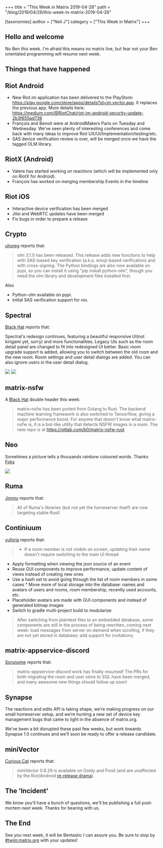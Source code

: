 +++
title = "This Week in Matrix 2019-04-26"
path = "/blog/2019/04/26/this-week-in-matrix-2019-04-26"

[taxonomies]
author = ["Neil J"]
category = ["This Week in Matrix"]
+++

## Hello and welcome

No Ben this week. I'm afraid this means no matrix live, but fear not your Ben orientated programming will resume next week.

## Things that have happened

## Riot Android
 * New Riot.im application has been delivered to the PlayStore:  https://play.google.com/store/apps/details?id=im.vector.app. It replaces the previous app. More details here: https://medium.com/@RiotChat/riot-im-android-security-update-2b3f655ad739
 * François and Benoit were at AndroidMakers Paris on Tuesday and Wednesday. We’ve seen plenty of interesting conferences and come back with many ideas to improve Riot UX/UI/Implementation/testing/etc.
 * SAS device verification review is over, will be merged once we have the tagged OLM library.

## RiotX (Android)
 * Valere has started working on reactions (which will be implemented only on RiotX for Android).
 * François has worked on merging membership Events in the timeline

## Riot iOS
 * Interactive device verification has been merged
 * Jitsi and WebRTC updates have been merged
 * Fix bugs in order to prepare a release

## Crypto

[uhoreg] reports that:

> olm 3.1.0 has been released. This release adds new functions to help with SAS-based key verification (a.k.a. emoji-based verification) and with cross-signing. The Python bindings are also now available on pypi, so you can install it using "pip install python-olm", though you need the olm library and development files installed first.

Also
 * Python-olm available on pypi.
 * Initial SAS verification support for nio.


## Spectral
[Black Hat] reports that:

Spectral's redesign continues, featuring a beautiful responsive UI(not kirigami yet, sorry) and more functionalities. Legacy UIs such as the room detail panel are changed to fit into redesigned UI better. Basic room upgrade support is added, allowing you to switch between the old room and the new room. Room settings and user detail dialogs are added. You can also ignore users in the user detail dialog.

![](/blog/spectral.2019-04-26.1.png)
![](/blog/spectral.2019-04-26.2.png)


## matrix-nsfw
A [Black Hat] double header this week:

> matrix-nsfw has been ported from Golang to Rust. The backend machine learning framework is also switched to Tensorflow, giving a major performance boost. For anyone that doesn't know what matrix-nsfw is, it is a bot-like utility that detects NSFW images in a room. The new repo is at https://gitlab.com/b0/matrix-nsfw-rust

## Neo
Sometimes a picture tells a thousands rainbow coloured words. Thanks [Foks]

![](/blog/neo.2019-04-26.png)

## Ruma
[Jimmy] reports that:

>All of Ruma's libraries (but not yet the homeserver itself) are now targeting stable Rust!

## Continiuum
[yuforia] reports that:

>* If a room member is not visible on screen, updating their name doesn't require switching to the main UI thread
* Apply formatting when viewing the json source of an event
* Reuse GUI components to improve performance, update content of views instead of creating new ones
* Use a hash set to avoid going through the list of room members in some cases * Move more of local storage into the database: names and avatars of users and rooms, room membership, recently used accounts, etc.
* Placeholder avatars are made with GUI components and instead of generated bitmap images
* Switch to gradle multi-project build to modularize

>After switching from plaintext files to an embedded database, some components are still in the process of being rewritten, coming next week: load messages from server on demand when scrolling, if they are not yet stored in database; add support for invitations;

## matrix-appservice-discord
[Sorunome] reports that:

> matrix-appservice-discord work has finally resumed! The PRs for both migrating the room and user store to SQL have been merged, and many awesome new things should follow up soon!

## Synapse
The reactions and edits API is taking shape, we’re making progress on our small homeserver setup, and we’re hunting a new set of device key management bugs that came to light in the absence of matrix.org.

We’ve been a bit disrupted these past few weeks, but work towards Synapse 1.0 continues and we’ll soon be ready to offer a release candidate.

## miniVector
[Curious Cat] reports that:
>miniVector 0.8.29 is available on Goldy and Froid (and are unaffected by the Riot/Android [re-release drama](https://medium.com/@RiotChat/riot-im-android-security-update-2b3f655ad739)).

## The 'Incident'
We know you'll have a bunch of questions, we'll be publishing a full post-mortem next week. Thanks for bearing with us.

## The End

See you next week, it will be Bentastic I can assure you. Be sure to stop by [#twim:matrix.org] with your updates!

[yuforia]: https://matrix.to/#/@uforia:matrix.org
[Jimmy]: https://matrix.to/#/@jimmycuadra:matrix.org
[uhoreg]: https://matrix.to/#/@uhoreg:matrix.org
[Sorunome]: https://matrix.to/#/@sorunome:sorunome.de
[Black Hat]: https://matrix.to/#/@bhat:encom.eu.org
[neilj]: https://matrix.to/#/@neilj:matrix.org
[Foks]: https://matrix.to/#/@f0x:lain.haus
[#twim:matrix.org]: https://matrix.to/#/#TWIM:matrix.org
[Curious Cat]: https://matrix.to/#/@wtp2018:matrix.org
